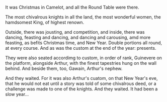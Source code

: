 It was Christmas in Camelot, and all the Round Table were there.

The most chivalrous knights in all the land, the most wonderful women, the hamdsomest King, of highest renown.

Outside, there was jousting, and competition, and inside, there was dancing, feasting and dancing, and dancing and carousing, amd more feasting, as befits Christmas time, and New Year. Double portions all round, at every course. And as was the custom at the end of the year: presents.

They were also seated accordimg to custom, in order of rank, Guinevere on the platform, alongside Arthur, with the finest tapestries hung on the wall behind. And beside them, too, Gawain, Arthur's nephew.

And they waited. For it was also Arthur's cuatom, on that New Year's eve, that he would not eat until a story was told of some chivalrous deed, or a challenge was made to one of the knights. And they waited. It had been a slow year...



